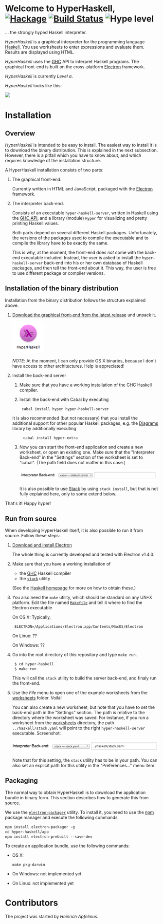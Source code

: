 # Welcome to HyperHaskell, [![Hackage](https://img.shields.io/hackage/v/hyper-haskell-server.svg)](https://hackage.haskell.org/package/hyper-haskell-server) [![Build Status](https://travis-ci.org/HeinrichApfelmus/hyper-haskell.svg?branch=master)](http://travis-ci.org/HeinrichApfelmus/hyper-haskell) ![Hype level](https://img.shields.io/badge/hype-level_%CE%B1-ee40bb.svg)


… the strongly hyped Haskell interpreter.

*HyperHaskell* is a graphical interpreter for the programming language [Haskell][]. You use worksheets to enter expressions and evaluate them. Results are displayed using HTML.

*HyperHaskell* uses the [GHC][] API to interpret Haskell programs. The graphical front-end is built on the cross-platform [Electron][] framework.

*HyperHaskell* is currently *Level α*.

*HyperHaskell* looks like this:

  <img src="docs/screenshots/worksheet-diagrams.png" height="500">

# Installation

  [haskell]: https://haskell.org
  [ghc]: https://www.haskell.org/ghc/
  [electron]: http://electron.atom.io/
  [stack]: https://www.haskellstack.org
  [release]: ../../releases

## Overview

*HyperHaskell* is intended to be easy to install. The easiest way to install it is to download the binary distribution. This is explained in the next subsection. However, there is a pitfall which you have to know about, and which requires knowledge of the installation structure.

A HyperHaskell installation consists of two parts:

1. The graphical front-end.

    Currently written in HTML and JavaScript, packaged with the [Electron][] framework.

2. The interpreter back-end.

    Consists of an executable `hyper-haskell-server`,
    written in Haskell using the [GHC API][ghc],
    and a library (module) `Hyper` for visualizing and pretty printing Haskell values.

    Both parts depend on several different Haskell packages.
    Unfortunately, the versions of the packages used to compile the executable
    and to compile the library have to be exactly the same.

    This is why, at the moment,
    the front-end does *not* come with the back-end executable included.
    Instead, the user is asked to install the `hyper-haskell-server` back-end
    into his or her own database of Haskell packages,
    and then tell the front-end about it.
    This way, the user is free to use different package or compiler versions.

## Installation of the binary distribution

Installation from the binary distribution follows the structure explained above.

1. [Download the graphical front-end from the latest release][release] und unpack it.

    ![App](docs/screenshots/app-osx.png)

    *NOTE*: At the moment, I can only provide OS X binaries, because I don't have access to other architectures. Help is appreciated!

2. Install the back-end server

    1. Make sure that you have a working installation of the [GHC][] Haskell compiler.

    2. Install the back-end with Cabal by executing

            cabal install hyper hyper-haskell-server

      It is also recommended (but not necessary) that you install the additional
      support for other popular Haskell packages, e.g. the [Diagrams][] library by
      additionally executing

            cabal install hyper-extra

    3. Now you can start the front-end application and create a new worksheet, or open an existing one. Make sure that the "Interpreter Back-end" in the "Settings" section of the worksheet is set to "cabal". (The path field does not matter in this case.)

        ![Settings](docs/screenshots/settings-back-end-cabal.png)

        It is also possible to use [Stack][] by using `stack install`, but that is not fully explained here, only to some extend below.

That's it! Happy hyper!

  [diagrams]: https://github.com/diagrams

## Run from source

When developing HyperHaskell itself, it is also possible to run it from source. Follow these steps:

1. [Download and install Electron](http://electron.atom.io/releases/)

    The whole thing is currently developed and tested with Electron v1.4.0.

2. Make sure that you have a working installation of
    * the [GHC][] Haskell compiler
    * the [`stack`][stack] utility

    (See the [Haskell homepage][haskell] for more on how to obtain these.)

3. You also need the `make` utility, which should be standard on any UN*X platform. Edit the file named [`Makefile`](Makefile) and tell it where to find the Electron executable

    On OS X: Typically,

        ELECTRON=/Applications/Electron.app/Contents/MacOS/Electron

    On Linux: ??

    On Windows: ??

4. Go into the root directory of this repository and type `make run`.

        $ cd hyper-haskell
        $ make run

    This will call the `stack` utility to build the server back-end,
    and finaly run the front-end.

5. Use the *File* menu to open one of the example worksheets from the [worksheets](worksheets/) folder. Voilà!

    You can also create a new worksheet, but note that you have to set the back-end path in the "Settings" section. The path is relative to the directory where the worksheet was saved. For instance, if you run a worksheet from the [worksheets](worksheets/) directory, the path `../haskell/stack.yaml` will point to the right `hyper-haskell-server` executable. Screenshot:

    ![Settings](docs/screenshots/settings-back-end-stack.png)

    Note that for this setting, the `stack` utility has to be in your path. You can also set an explicit path for this utility in the "Preferences…" menu item.


## Packaging

The normal way to obtain HyperHaskell is to download the application bundle in binary form. This section describes how to generate this from source.

We use the [`electron-packager`][pkg] utility. To install it, you need to use the [npm][] package manager and execute the following commands

    npm install electron-packager -g
    cd hyper-haskell/app
    npm install electron-prebuilt --save-dev

To create an application bundle, use the following commands:

  * OS X:

        make pkg-darwin

  * On Windows: not implemented yet
  * On Linux: not implemented yet

  [npm]: https://www.npmjs.com/
  [pkg]: https://github.com/electron-userland/electron-packager



# Contributors

The project was started by *Heinrich Apfelmus*.